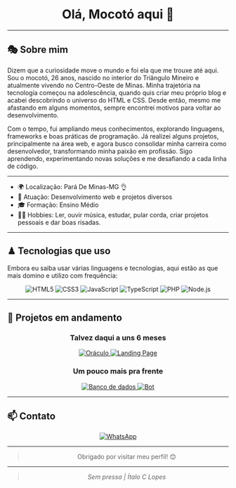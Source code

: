 
<h1 align="center">Olá, Mocotó aqui 👋</h1>

---

## 🎭 Sobre mim

Dizem que a curiosidade move o mundo e foi ela que me trouxe até aqui. Sou o mocotó, 26 anos, nascido no interior do Triângulo Mineiro e atualmente vivendo no Centro-Oeste de Minas. Minha trajetória na tecnologia começou na adolescência, quando quis criar meu próprio blog e acabei descobrindo o universo do HTML e CSS. Desde então, mesmo me afastando em alguns momentos, sempre encontrei motivos para voltar ao desenvolvimento.

Com o tempo, fui ampliando meus conhecimentos, explorando linguagens, frameworks e boas práticas de programação. Já realizei alguns projetos, principalmente na área web, e agora busco consolidar minha carreira como desenvolvedor, transformando minha paixão em profissão. Sigo aprendendo, experimentando novas soluções e me desafiando a cada linha de código.

---

- 🌍 Localização: Pará De Minas-MG 👌
- 💼 Atuação: Desenvolvimento web e projetos diversos
- 🎓 Formação: Ensino Médio
- 🐱‍👓 Hobbies: Ler, ouvir música, estudar, pular corda, criar projetos pessoais e dar boas risadas.

---

## ♟ Tecnologias que uso
Embora eu saiba usar várias linguagens e tecnologias, aqui estão as que mais domino e utilizo com frequência:
<div align="center">
  <img alt="HTML5" src="https://img.shields.io/badge/HTML5-E34F26?style=for-the-badge&logo=html5&logoColor=white" />
  <img alt="CSS3" src="https://img.shields.io/badge/CSS3-1572B6?style=for-the-badge&logo=css3&logoColor=white" />
  <img alt="JavaScript" src="https://img.shields.io/badge/JavaScript-F7DF1E?style=for-the-badge&logo=javascript&logoColor=black" />
  <img alt="TypeScript" src="https://img.shields.io/badge/TypeScript-3178C6?style=for-the-badge&logo=typescript&logoColor=white" />
  <img alt="PHP" src="https://img.shields.io/badge/PHP-777BB4?style=for-the-badge&logo=php&logoColor=white" />
  <img alt="Node.js" src="https://img.shields.io/badge/Node.js-339933?style=for-the-badge&logo=node.js&logoColor=white" />
</div>

---

## 🚩 Projetos em andamento

<div align="center">

### Talvez daqui a uns 6 meses
  <a href="https://github.com/italo-547/">
    <img src="https://img.shields.io/badge/🧩_Oráculo-Em_breve-4A90E2?style=for-the-badge" alt="Oráculo">
  </a>
  <a href="https://github.com/italo-547/">
    <img src="https://img.shields.io/badge/🎨_Landing--Page-Em_breve-6B8F71?style=for-the-badge" alt="Landing Page">
  </a>

  ### Um pouco mais pra frente
  <a href="https://github.com/italo-547/">
    <img src="https://img.shields.io/badge/🎲_Banco_de_dados-Em_breve-F5EBDD?style=for-the-badge" alt="Banco de dados">
  </a>
  <a href="https://github.com/italo-547/">
    <img src="https://img.shields.io/badge/🤖_Bot-Em_breve-3c3c3c?style=for-the-badge" alt="Bot">
  </a>
</div>

---

## 📫 Contato

<div align="center">
<a href="https://wa.me/5537991004685">
<img alt="WhatsApp" src="https://img.shields.io/badge/WhatsApp-25D366?style=for-the-badge&logo=whatsapp&logoColor=white" />
</a>
</div>

---

<blockquote align="center">
  Obrigado por visitar meu perfil! 😊
</blockquote>

---

<blockquote align="center"><i>Sem pressa | Ítalo C Lopes</i></blockquote>

